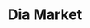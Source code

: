 ---
title: "Dia Market"
url: /ciudad-autonoma-de-buenos-aires/dia-market-thames/
shop: supermercado
---